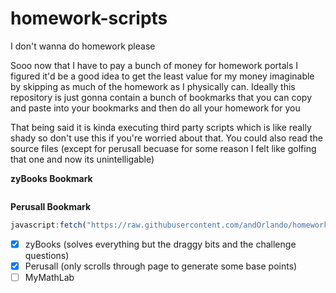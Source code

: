 # homework-scripts
I don't wanna do homework please

Sooo now that I have to pay a bunch of money for homework portals I figured it'd be a good idea to get the least value for my money imaginable by skipping as much of the homework as I physically can. Ideally this repository is just gonna contain a bunch of bookmarks that you can copy and paste into your bookmarks and then do all your homework for you

That being said it is kinda executing third party scripts which is like really shady so don't use this if you're worried about that. You could also read the source files (except for perusall becuase for some reason I felt like golfing that one and now its unintelligable)

**zyBooks Bookmark**
```js
```

**Perusall Bookmark**
```js
javascript:fetch("https://raw.githubusercontent.com/andOrlando/homework-scripts/main/perusall.js").then(a=>a.text()).then(eval)
```

- [X] zyBooks (solves everything but the draggy bits and the challenge questions)
- [X] Perusall (only scrolls through page to generate some base points)
- [ ] MyMathLab

